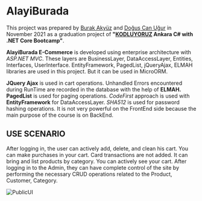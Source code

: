 # AlayiBurada

This project was prepared by [Burak Akyüz](https://www.linkedin.com/in/burakyuzz/) and [Doğuş Can Uğur](https://www.linkedin.com/in/doguscanugur/) in November 2021 as a graduation project of **"[KODLUYORUZ](https://kodluyoruz.org/) Ankara C# with .NET Core Bootcamp"**.

**AlayiBurada E-Commerce** is developed using enterprise architecture with *ASP.NET MVC*. These layers are BusinessLayer, DataAccessLayer, Entities, Interfaces, UserInterface.
EntityFramework, PagedList, jQueryAjax, ELMAH libraries are used in this project. But it can be used in MicroORM.

**JQuery Ajax** is used in cart operations.
Unhandled Errors encountered during RunTime are recorded in the database with the help of **ELMAH.**
**PagedList** is used for paging operations.
*CodeFirst* approach is used with **EntityFramework** for DataAccessLayer.
*SHA512* is used for password hashing operations.
It is not very powerful on the FrontEnd side because the main purpose of the course is on BackEnd.



## USE SCENARIO

After logging in, the user can actively add, delete, and clean his cart. You can make purchases in your cart. Card transactions are not added. It can bring and list products by category. You can actively see your cart.
After logging in to the Admin, they can have complete control of the site by performing the necessary CRUD operations related to the Product, Customer, Category.

![PublicUI](https://im2.ezgif.com/tmp/ezgif-2-f2bfd837e394.gif)



